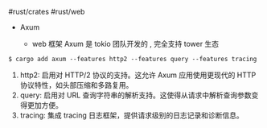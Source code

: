 #rust/crates #rust/web

- Axum

	- web 框架 Axum 是 tokio 团队开发的 , 完全支持 tower 生态

```shell
$ cargo add axum --features http2 --features query --features tracing
```

1. http2: 启用对 HTTP/2 协议的支持。这允许 Axum 应用使用更现代的 HTTP 协议特性，如头部压缩和多路复用。
2. query: 启用对 URL 查询字符串的解析支持。这使得从请求中解析查询参数变得更加方便。
3. tracing: 集成 tracing 日志框架，提供请求级别的日志记录和诊断信息。